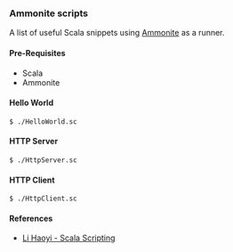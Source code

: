 ### Ammonite scripts

A list of useful Scala snippets using [Ammonite](http://ammonite.io) as a runner.

#### Pre-Requisites

- Scala
- Ammonite

#### Hello World

```
$ ./HelloWorld.sc
```

#### HTTP Server

```
$ ./HttpServer.sc
```

#### HTTP Client

```
$ ./HttpClient.sc
```

#### References

- [Li Haoyi - Scala Scripting](https://vimeo.com/194959852)

